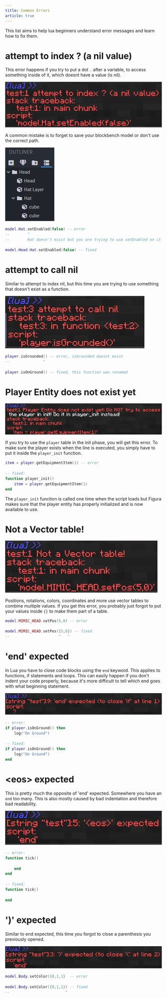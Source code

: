 ```yaml
---
title: Common Errors
article: true
---
```


This list aims to help lua beginners understand error messages and learn how to fix them.

# attempt to index ? (a nil value)

This error happens if you try to put a dot `.` after a variable, to access something inside of it, which doesnt have a value (is nil).

![attempt to index ? (a nil value)](./assets/error-2.png)

A common mistake is to forget to save your blockbench model or don't use the correct path.

![BlockBench Outliner](./assets/outliner-2.png)

```lua
model.Hat.setEnabled(false) -- error
--        ^
--        Hat doesn't exist but you are trying to use setEnabled on it

model.Head.Hat.setEnabled(false) -- fixed
```

# attempt to call nil

Similar to attempt to index nil, but this time you are trying to use something that doesn't exist as a function.

![attempt to call nil](./assets/error-6.png)

```lua
player.isGrounded() -- error, isGrounded doesnt exist
--               ^

player.isOnGround() -- fixed, this function was renamed
```

# Player Entity does not exist yet

![Player Entity does not exist yet](./assets/error-1.png)

If you try to use the `player` table in the init phase, you will get this error. To make sure the player exists when the line is executed, you simply have to put it inside the `player_init` function.

```lua
item = player.getEquipmentItem(1) -- error

-- fixed:
function player_init()
    item = player.getEquipmentItem(1) 
end
```

The `player_init` function is called one time when the script loads but Figura makes sure that the player entity has properly initialized and is now available to use.

# Not a Vector table!

![Not a Vector table!](./assets/error-3.png)

Positions, rotations, colors, coordinates and more use vector tables to combine multiple values. If you get this error, you probably just forgot to put your values inside `{}` to make them part of a table.

```lua
model.MIMIC_HEAD.setPos(5,0) -- error

model.MIMIC_HEAD.setPos({5,0}) -- fixed
--                      ^   ^
```

# 'end' expected

In Lua you have to close code blocks using the `end` keyword. This applies to functions, if statements and loops. This can easily happen if you don't indent your code properly, because it's more difficult to tell which end goes with what beginning statement.

!['end' expected](./assets/error-4.png)

```lua
-- error:
if player.isOnGround() then
    log("On Ground")

-- fixed:
if player.isOnGround() then
    log("On Ground")
end
```

# \<eos\> expected

This is pretty much the opposite of 'end' expected. Somewhere you have an `end` too many. This is also mostly caused by bad indentation and therefore bad readability.

![eos expected](./assets/error-7.png)

```lua
-- error:
function tick()

    end
end

-- fixed:
function tick()

end
```

# ')' expected

Similar to end expected, this time you forgot to close a parenthesis you previously opened.

![')' expected](./assets/error-5.png)

```lua
model.Body.setColor({0,1,1}  -- error

model.Body.setColor({0,1,1}) -- fixed
--                         ^
```
